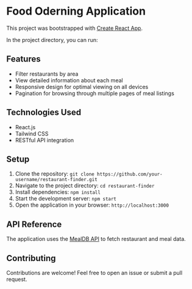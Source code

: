 # Food Oderning Application

This project was bootstrapped with [Create React App](https://github.com/facebook/create-react-app).

In the project directory, you can run:

## Features

* Filter restaurants by area
* View detailed information about each meal
* Responsive design for optimal viewing on all devices
* Pagination for browsing through multiple pages of meal listings

## Technologies Used

* React.js
* Tailwind CSS
* RESTful API integration

## Setup

1. Clone the repository: `git clone https://github.com/your-username/restaurant-finder.git`
2. Navigate to the project directory: `cd restaurant-finder`
3. Install dependencies: `npm install`
4. Start the development server: `npm start`
5. Open the application in your browser: `http://localhost:3000`

## API Reference

The application uses the [MealDB API]() to fetch restaurant and meal data.

## Contributing

Contributions are welcome! Feel free to open an issue or submit a pull request.
